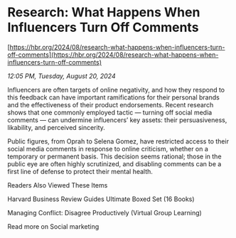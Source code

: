 # Research: What Happens When Influencers Turn Off Comments

[https://hbr.org/2024/08/research-what-happens-when-influencers-turn-off-comments](https://hbr.org/2024/08/research-what-happens-when-influencers-turn-off-comments)

*12:05 PM, Tuesday, August 20, 2024*

Influencers are often targets of online negativity, and how they respond to this feedback can have important ramifications for their personal brands and the effectiveness of their product endorsements. Recent research shows that one commonly employed tactic — turning off social media comments — can undermine influencers’ key assets: their persuasiveness, likability, and perceived sincerity.

Public figures, from Oprah to Selena Gomez, have restricted access to their social media comments in response to online criticism, whether on a temporary or permanent basis. This decision seems rational; those in the public eye are often highly scrutinized, and disabling comments can be a first line of defense to protect their mental health.

Readers Also Viewed These Items

Harvard Business Review Guides Ultimate Boxed Set (16 Books)

Managing Conflict: Disagree Productively (Virtual Group Learning)

Read more on Social marketing

